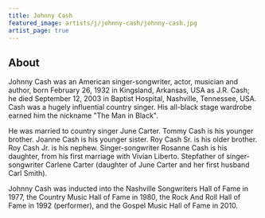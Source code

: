 ```yaml
---
title: Johnny Cash
featured_image: artists/j/johnny-cash/johnny-cash.jpg
artist_page: true
---
```

## About

Johnny Cash was an American singer-songwriter, actor, musician and author, born February 26, 1932 in Kingsland, Arkansas, USA as J.R. Cash; he died September 12, 2003 in Baptist Hospital, Nashville, Tennessee, USA. Cash was a hugely influential country singer. His all-black stage wardrobe earned him the nickname "The Man in Black".

He was married to country singer June Carter. Tommy Cash is his younger brother. Joanne Cash is his younger sister. Roy Cash Sr. is his older brother. Roy Cash Jr. is his nephew. Singer-songwriter Rosanne Cash is his daughter, from his first marriage with Vivian Liberto. Stepfather of singer-songwriter Carlene Carter (daughter of June Carter and her first husband Carl Smith).

Johnny Cash was inducted into the Nashville Songwriters Hall of Fame in 1977, the Country Music Hall of Fame in 1980, the Rock And Roll Hall of Fame in 1992 (performer), and the Gospel Music Hall of Fame in 2010.

